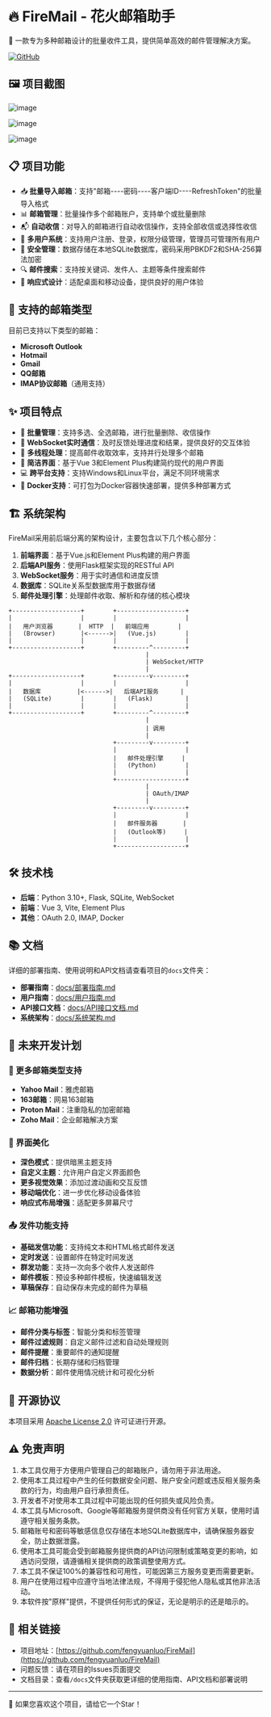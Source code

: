# 🔥 FireMail - 花火邮箱助手

🌟 一款专为多种邮箱设计的批量收件工具，提供简单高效的邮件管理解决方案。

[![GitHub](https://img.shields.io/github/license/fengyuanluo/FireMail)](https://github.com/fengyuanluo/FireMail)

## 🖼️ 项目截图

![image](https://git.adust.f5.si/gh/fengyuanluo/tuchuang@main/20250410194654.png)

![image](https://git.adust.f5.si/gh/fengyuanluo/tuchuang@main/20250410194726.png)

![image](https://git.adust.f5.si/gh/fengyuanluo/tuchuang@main/20250410194744.png)

## 📋 项目功能

- 📥 **批量导入邮箱**：支持"邮箱----密码----客户端ID----RefreshToken"的批量导入格式
- 📊 **邮箱管理**：批量操作多个邮箱账户，支持单个或批量删除
- 📬 **自动收信**：对导入的邮箱进行自动收信操作，支持全部收信或选择性收信
- 👥 **多用户系统**：支持用户注册、登录，权限分级管理，管理员可管理所有用户
- 🔐 **安全管理**：数据存储在本地SQLite数据库，密码采用PBKDF2和SHA-256算法加密
- 🔍 **邮件搜索**：支持按关键词、发件人、主题等条件搜索邮件
- 📱 **响应式设计**：适配桌面和移动设备，提供良好的用户体验

## 📧 支持的邮箱类型

目前已支持以下类型的邮箱：

- **Microsoft Outlook**
- **Hotmail**
- **Gmail**
- **QQ邮箱**
- **IMAP协议邮箱**（通用支持）

## ✨ 项目特点

- 🚀 **批量管理**：支持多选、全选邮箱，进行批量删除、收信操作
- 🔄 **WebSocket实时通信**：及时反馈处理进度和结果，提供良好的交互体验
- 🧵 **多线程处理**：提高邮件收取效率，支持并行处理多个邮箱
- 🎨 **简洁界面**：基于Vue 3和Element Plus构建简约现代的用户界面
- 💻 **跨平台支持**：支持Windows和Linux平台，满足不同环境需求
- 🔧 **Docker支持**：可打包为Docker容器快速部署，提供多种部署方式

## 🏗️ 系统架构

FireMail采用前后端分离的架构设计，主要包含以下几个核心部分：

1. **前端界面**：基于Vue.js和Element Plus构建的用户界面
2. **后端API服务**：使用Flask框架实现的RESTful API
3. **WebSocket服务**：用于实时通信和进度反馈
4. **数据库**：SQLite关系型数据库用于数据存储
5. **邮件处理引擎**：处理邮件收取、解析和存储的核心模块

```
+-------------------+        +-------------------+
|                   |        |                   |
|   用户浏览器       |  HTTP  |   前端应用        |
|   (Browser)       |<------>|   (Vue.js)        |
|                   |        |                   |
+-------------------+        +---------^---------+
                                      |
                                      | WebSocket/HTTP
                                      |
+-------------------+        +---------v---------+
|                   |        |                   |
|   数据库          |<------>|   后端API服务      |
|   (SQLite)        |        |   (Flask)         |
|                   |        |                   |
+-------------------+        +---------^---------+
                                      |
                                      | 调用
                                      |
                             +---------v---------+
                             |                   |
                             |   邮件处理引擎     |
                             |   (Python)        |
                             |                   |
                             +-------------------+
                                      |
                                      | OAuth/IMAP
                                      |
                             +---------v---------+
                             |                   |
                             |   邮件服务器       |
                             |   (Outlook等)     |
                             |                   |
                             +-------------------+
```

## 🛠️ 技术栈

- **后端**：Python 3.10+, Flask, SQLite, WebSocket
- **前端**：Vue 3, Vite, Element Plus
- **其他**：OAuth 2.0, IMAP, Docker

## 📚 文档

详细的部署指南、使用说明和API文档请查看项目的`docs`文件夹：

- **部署指南**：[docs/部署指南.md](docs/部署指南.md)
- **用户指南**：[docs/用户指南.md](docs/用户指南.md)
- **API接口文档**：[docs/API接口文档.md](docs/API接口文档.md)
- **系统架构**：[docs/系统架构.md](docs/系统架构.md)

## 🔮 未来开发计划

### 📧 更多邮箱类型支持

- **Yahoo Mail**：雅虎邮箱
- **163邮箱**：网易163邮箱
- **Proton Mail**：注重隐私的加密邮箱
- **Zoho Mail**：企业邮箱解决方案

### 🎨 界面美化

- **深色模式**：提供暗黑主题支持
- **自定义主题**：允许用户自定义界面颜色
- **更多视觉效果**：添加过渡动画和交互反馈
- **移动端优化**：进一步优化移动设备体验
- **响应式布局增强**：适配更多屏幕尺寸

### 📤 发件功能支持

- **基础发信功能**：支持纯文本和HTML格式邮件发送
- **定时发送**：设置邮件在特定时间发送
- **群发功能**：支持一次向多个收件人发送邮件
- **邮件模板**：预设多种邮件模板，快速编辑发送
- **草稿保存**：自动保存未完成的邮件为草稿

### 📈 邮箱功能增强

- **邮件分类与标签**：智能分类和标签管理
- **邮件过滤规则**：自定义邮件过滤和自动处理规则
- **邮件提醒**：重要邮件的通知提醒
- **邮件归档**：长期存储和归档管理
- **数据分析**：邮件使用情况统计和可视化分析

## 📄 开源协议

本项目采用 [Apache License 2.0](https://www.apache.org/licenses/LICENSE-2.0) 许可证进行开源。

## ⚠️ 免责声明

1. 本工具仅用于方便用户管理自己的邮箱账户，请勿用于非法用途。
2. 使用本工具过程中产生的任何数据安全问题、账户安全问题或违反相关服务条款的行为，均由用户自行承担责任。
3. 开发者不对使用本工具过程中可能出现的任何损失或风险负责。
4. 本工具与Microsoft、Google等邮箱服务提供商没有任何官方关联，使用时请遵守相关服务条款。
5. 邮箱账号和密码等敏感信息仅存储在本地SQLite数据库中，请确保服务器安全，防止数据泄露。
6. 使用本工具可能会受到邮箱服务提供商的API访问限制或策略变更的影响，如遇访问受限，请遵循相关提供商的政策调整使用方式。
7. 本工具不保证100%的兼容性和可用性，可能因第三方服务变更而需要更新。
8. 用户在使用过程中应遵守当地法律法规，不得用于侵犯他人隐私或其他非法活动。
9. 本软件按"原样"提供，不提供任何形式的保证，无论是明示的还是暗示的。

## 🔗 相关链接

- 项目地址：[https://github.com/fengyuanluo/FireMail](https://github.com/fengyuanluo/FireMail)
- 问题反馈：请在项目的Issues页面提交
- 文档目录：查看`/docs`文件夹获取更详细的使用指南、API文档和部署说明

---

💖 如果您喜欢这个项目，请给它一个Star！ 